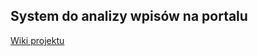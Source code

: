 ## System do analizy wpisów na portalu

[Wiki projektu](https://github.com/pwalus/portal/wiki/System-do-analizy-wpisów-na-portalu)
